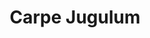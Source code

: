 ---
title: Carpe Jugulum
storyType: standard
connections:
  prequel:
    - maskerade
  minor:
    - the-sea-and-little-fishes
    - the-wee-free-men
---